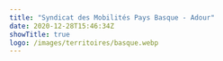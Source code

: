 ```yaml
---
title: "Syndicat des Mobilités Pays Basque - Adour"
date: 2020-12-28T15:46:34Z
showTitle: true
logo: /images/territoires/basque.webp
---
```

